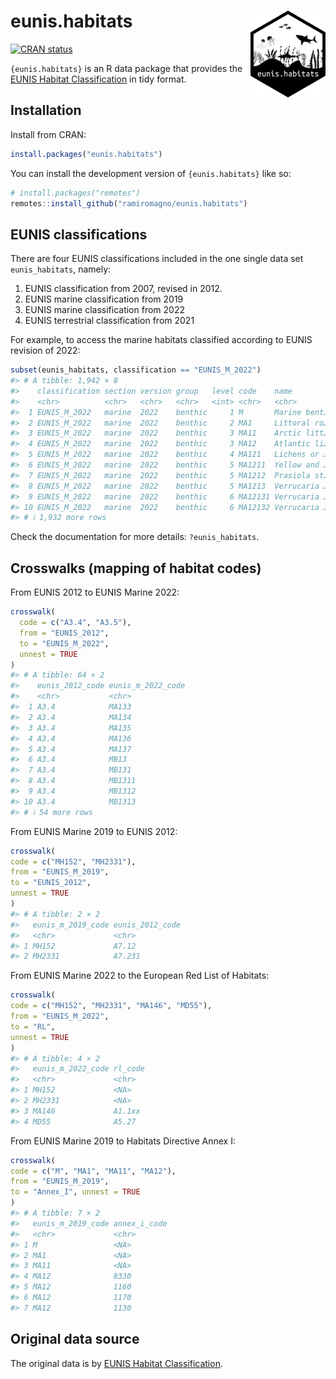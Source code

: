 
<!-- README.md is generated from README.Rmd. Please edit that file -->

# eunis.habitats <a href="https://rmagno.eu/eunis.habitats/"><img src="man/figures/logo.svg" align="right" height="139" /></a>

<!-- badges: start -->

[![CRAN
status](https://www.r-pkg.org/badges/version/eunis.habitats)](https://CRAN.R-project.org/package=eunis.habitats)
<!-- badges: end -->

`{eunis.habitats}` is an R data package that provides the [EUNIS Habitat
Classification](https://www.eea.europa.eu/data-and-maps/data/eunis-habitat-classification-1)
in tidy format.

## Installation

Install from CRAN:

``` r
install.packages("eunis.habitats")
```

You can install the development version of `{eunis.habitats}` like so:

``` r
# install.packages("remotes")
remotes::install_github("ramiromagno/eunis.habitats")
```

## EUNIS classifications

There are four EUNIS classifications included in the one single data set
`eunis_habitats`, namely:

1.  EUNIS classification from 2007, revised in 2012.
2.  EUNIS marine classification from 2019
3.  EUNIS marine classification from 2022
4.  EUNIS terrestrial classification from 2021

For example, to access the marine habitats classified according to EUNIS
revision of 2022:

``` r
subset(eunis_habitats, classification == "EUNIS_M_2022")
#> # A tibble: 1,942 × 8
#>    classification section version group   level code    name         description
#>    <chr>          <chr>   <chr>   <chr>   <int> <chr>   <chr>        <chr>      
#>  1 EUNIS_M_2022   marine  2022    benthic     1 M       Marine bent… "Marine be…
#>  2 EUNIS_M_2022   marine  2022    benthic     2 MA1     Littoral ro… "Littoral …
#>  3 EUNIS_M_2022   marine  2022    benthic     3 MA11    Arctic litt… "Arctic li…
#>  4 EUNIS_M_2022   marine  2022    benthic     3 MA12    Atlantic li… "Atlantic …
#>  5 EUNIS_M_2022   marine  2022    benthic     4 MA121   Lichens or … "Lichen co…
#>  6 EUNIS_M_2022   marine  2022    benthic     5 MA1211  Yellow and … "Vertical …
#>  7 EUNIS_M_2022   marine  2022    benthic     5 MA1212  Prasiola st… "Exposed t…
#>  8 EUNIS_M_2022   marine  2022    benthic     5 MA1213  Verrucaria … "Bedrock o…
#>  9 EUNIS_M_2022   marine  2022    benthic     6 MA12131 Verrucaria … "The litto…
#> 10 EUNIS_M_2022   marine  2022    benthic     6 MA12132 Verrucaria … "Upper lit…
#> # ℹ 1,932 more rows
```

Check the documentation for more details: `?eunis_habitats`.

## Crosswalks (mapping of habitat codes)

From EUNIS 2012 to EUNIS Marine 2022:

``` r
crosswalk(
  code = c("A3.4", "A3.5"),
  from = "EUNIS_2012",
  to = "EUNIS_M_2022",
  unnest = TRUE
)
#> # A tibble: 64 × 2
#>    eunis_2012_code eunis_m_2022_code
#>    <chr>           <chr>            
#>  1 A3.4            MA133            
#>  2 A3.4            MA134            
#>  3 A3.4            MA135            
#>  4 A3.4            MA136            
#>  5 A3.4            MA137            
#>  6 A3.4            MB13             
#>  7 A3.4            MB131            
#>  8 A3.4            MB1311           
#>  9 A3.4            MB1312           
#> 10 A3.4            MB1313           
#> # ℹ 54 more rows
```

From EUNIS Marine 2019 to EUNIS 2012:

``` r
crosswalk(
code = c("MH152", "MH2331"),
from = "EUNIS_M_2019",
to = "EUNIS_2012",
unnest = TRUE
)
#> # A tibble: 2 × 2
#>   eunis_m_2019_code eunis_2012_code
#>   <chr>             <chr>          
#> 1 MH152             A7.12          
#> 2 MH2331            A7.231
```

From EUNIS Marine 2022 to the European Red List of Habitats:

``` r
crosswalk(
code = c("MH152", "MH2331", "MA146", "MD55"),
from = "EUNIS_M_2022",
to = "RL",
unnest = TRUE
)
#> # A tibble: 4 × 2
#>   eunis_m_2022_code rl_code
#>   <chr>             <chr>  
#> 1 MH152             <NA>   
#> 2 MH2331            <NA>   
#> 3 MA146             A1.1xx 
#> 4 MD55              A5.27
```

From EUNIS Marine 2019 to Habitats Directive Annex I:

``` r
crosswalk(
code = c("M", "MA1", "MA11", "MA12"),
from = "EUNIS_M_2019",
to = "Annex_I", unnest = TRUE
)
#> # A tibble: 7 × 2
#>   eunis_m_2019_code annex_i_code
#>   <chr>             <chr>       
#> 1 M                 <NA>        
#> 2 MA1               <NA>        
#> 3 MA11              <NA>        
#> 4 MA12              8330        
#> 5 MA12              1160        
#> 6 MA12              1170        
#> 7 MA12              1130
```

## Original data source

The original data is by [EUNIS Habitat
Classification](https://www.eea.europa.eu/data-and-maps/data/eunis-habitat-classification-1).
